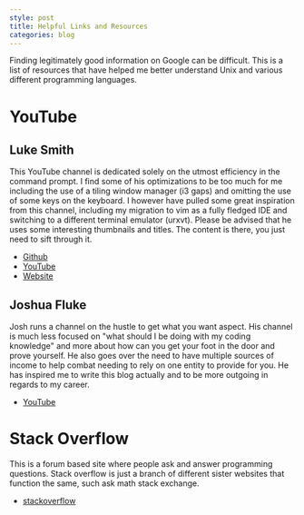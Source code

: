```yaml
---
style: post
title: Helpful Links and Resources
categories: blog
---
```


Finding legitimately good information on Google can be difficult. This is a list of resources that have helped me better understand Unix and various different programming languages.

# YouTube

## Luke Smith

This YouTube channel is dedicated solely on the utmost efficiency in the command prompt. I find some of his optimizations to be too much for me including the use of a tiling window manager (i3 gaps) and omitting the use of some keys on the keyboard. I however have pulled some great inspiration from this channel, including my migration to vim as a fully fledged IDE and switching to a different terminal emulator (urxvt). Please be advised that he uses some interesting thumbnails and titles. The content is there, you just need to sift through it.

- [Github](https://github.com/LukeSmithxyz)
- [YouTube](https://www.youtube.com/channel/UC2eYFnH61tmytImy1mTYvhA)
- [Website](http://lukesmith.xyz)

## Joshua Fluke

Josh runs a channel on the hustle to get what you want aspect. His channel is much less focused on "what should I be doing with my coding knowledge" and more about how can you get your foot in the door and prove yourself. He also goes over the need to have multiple sources of income to help combat needing to rely on one entity to provide for you. He has inspired me to write this blog actually and to be more outgoing in regards to my career.

- [YouTube](https://www.youtube.com/channel/UC-91UA-Xy2Cvb98deRXuggA)

# Stack Overflow

This is a forum based site where people ask and answer programming questions. Stack overflow is just a branch of different sister websites that function the same, such ask math stack exchange.

- [stackoverflow](https://stackoverflow.com/)


